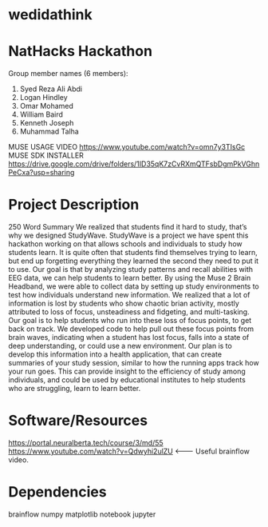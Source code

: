 # wedidathink

# NatHacks Hackathon

Group member names (6 members):
1. Syed Reza Ali Abdi
2. Logan Hindley
3. Omar Mohamed
4. William Baird
5. Kenneth Joseph 
6. Muhammad Talha 

MUSE USAGE VIDEO https://www.youtube.com/watch?v=omn7y3TIsGc
MUSE SDK INSTALLER https://drive.google.com/drive/folders/1ID35qK7zCvRXmQTFsbDgmPkVGhnPeCxa?usp=sharing

# Project Description
250 Word Summary
We realized that students find it hard to study, that’s why we designed StudyWave. StudyWave is a project we have spent this hackathon working on that allows schools and individuals to study how students learn.
It is quite often that students find themselves trying to learn, but end up forgetting everything they learned the second they need to put it to use. Our goal is that by analyzing study patterns and recall abilities with EEG data, we can help students to learn better.
By using the Muse 2 Brain Headband, we were able to collect data by setting up study environments to test how individuals understand new information. We realized that a lot of information is lost by students who show chaotic brian activity, mostly attributed to loss of focus, unsteadiness and fidgeting, and multi-tasking. Our goal is to help students who run into these loss of focus points, to get back on track. 
We developed code to help pull out these focus points from brain waves, indicating when a student has lost focus, falls into a state of deep understanding, or could use a new environment. 
Our plan is to develop this information into a health application, that can create summaries of your study session, similar to how the running apps track how your run goes. This can provide insight to the efficiency of study among individuals, and could be used by educational institutes to help students who are struggling, learn to learn better. 



# Software/Resources
https://portal.neuralberta.tech/course/3/md/55
https://www.youtube.com/watch?v=Qdwyhi2ulZU   <--- Useful brainflow video.

# Dependencies
brainflow
numpy
matplotlib
notebook
jupyter
